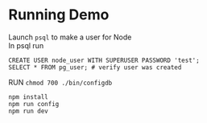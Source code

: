 # Running Demo
Launch `psql` to make a user for Node  
In psql run
```
CREATE USER node_user WITH SUPERUSER PASSWORD 'test';
SELECT * FROM pg_user; # verify user was created
```

RUN `chmod 700 ./bin/configdb`

```
npm install
npm run config
npm run dev
```
